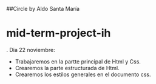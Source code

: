 ##Circle by Aldo Santa María
# mid-term-project-ih


. Dia 22 noviembre:
  - Trabajaremos en la partte principal de Html y Css.
  - Crearemos la parte estructurada de Html.
  - Crearemos los estilos generales en el documento css.
